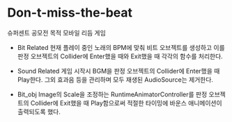 # Don-t-miss-the-beat
슈퍼센트 공모전 목적 모바일 리듬 게임

- Bit Related
현재 플레이 중인 노래의 BPM에 맞춰 비트 오브젝트를 생성하고 이를 판정 오브젝트의 Collider에 Enter했을 때와 Exit했을 때 각각의 함수를 처리한다.

- Sound Related
게임 시작시 BGM을 판정 오브젝트의 Collider에 Enter했을 때 Play한다.
그외 효과음 등을 관리하며 모두 재생된 AudioSource는 제거한다.

- Bit_obj
Image의 Scale을 조정하는 RuntimeAnimatorController를 판정 오브젝트의 Collider에 Exit했을 때 Play함으로써 적절한 타이밍에 바운스 애니메이션이 출력되도록 했다.
